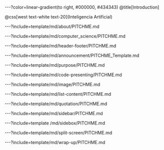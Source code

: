 ---?color=linear-gradient(to right, #000000, #434343)
@title[Introduction]

@css[west text-white text-20](Inteligencia Artificial)

---?include=template/md/about/PITCHME.md

---?include=template/md/computer_science/PITCHME.md

---?include=template/md/header-footer/PITCHME.md

---?include=template/md/announcement/PITCHME_Template.md

---?include=template/md/purpose/PITCHME.md

---?include=template/md/code-presenting/PITCHME.md

---?include=template/md/image/PITCHME.md

---?include=template/md/list-content/PITCHME.md

---?include=template/md/quotation/PITCHME.md

---?include=template/md/sidebar/PITCHME.md

---?include=template  /md/sidebox/PITCHME.md

---?include=template/md/split-screen/PITCHME.md

---?include=template/md/wrap-up/PITCHME.md
